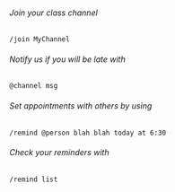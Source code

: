###### Join your class channel
```
/join MyChannel
```
###### Notify us if you will be late with
```
@channel msg
```
###### Set appointments with others by using
```
/remind @person blah blah today at 6:30
```
###### Check your reminders with
```
/remind list
```
